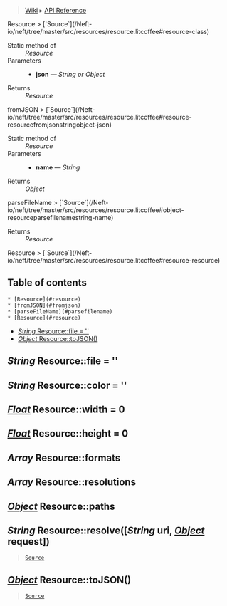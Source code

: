 > [Wiki](Home) ▸ [API Reference](API-Reference)

<dl></dl>
Resource
> [`Source`](/Neft-io/neft/tree/master/src/resources/resource.litcoffee#resource-class)

<dl><dt>Static method of</dt><dd><i>Resource</i></dd><dt>Parameters</dt><dd><ul><li><b>json</b> — <i>String or Object</i></li></ul></dd><dt>Returns</dt><dd><i>Resource</i></dd></dl>
fromJSON
> [`Source`](/Neft-io/neft/tree/master/src/resources/resource.litcoffee#resource-resourcefromjsonstringobject-json)

<dl><dt>Static method of</dt><dd><i>Resource</i></dd><dt>Parameters</dt><dd><ul><li><b>name</b> — <i>String</i></li></ul></dd><dt>Returns</dt><dd><i>Object</i></dd></dl>
parseFileName
> [`Source`](/Neft-io/neft/tree/master/src/resources/resource.litcoffee#object-resourceparsefilenamestring-name)

<dl><dt>Returns</dt><dd><i>Resource</i></dd></dl>
Resource
> [`Source`](/Neft-io/neft/tree/master/src/resources/resource.litcoffee#resource-resource)

## Table of contents
    * [Resource](#resource)
    * [fromJSON](#fromjson)
    * [parseFileName](#parsefilename)
    * [Resource](#resource)
  * [*String* Resource::file = ''](#string-resourcefile--)
  * [*Object* Resource::toJSON()](#object-resourcetojson)

*String* Resource::file = ''
----------------------------
*String* Resource::color = ''
-----------------------------
[*Float*](/Neft-io/neft/wiki/Utils-API.md#boolean-isfloatany-value) Resource::width = 0
---------------------------
[*Float*](/Neft-io/neft/wiki/Utils-API.md#boolean-isfloatany-value) Resource::height = 0
----------------------------
*Array* Resource::formats
-------------------------
*Array* Resource::resolutions
-----------------------------
[*Object*](/Neft-io/neft/wiki/Utils-API.md#boolean-isobjectany-value) Resource::paths
------------------------
*String* Resource::resolve([*String* uri, [*Object*](/Neft-io/neft/wiki/Utils-API.md#boolean-isobjectany-value) request])
------------------------------------------------------------

> [`Source`](/Neft-io/neft/tree/master/src/resources/resource.litcoffee#string-resourcefile--string-resourcecolor--float-resourcewidth--0float-resourceheight--0array-resourceformatsarray-resourceresolutionsobject-resourcepathsstring-resourceresolvestring-uri-object-request)

[*Object*](/Neft-io/neft/wiki/Utils-API.md#boolean-isobjectany-value) Resource::toJSON()
---------------------------

> [`Source`](/Neft-io/neft/tree/master/src/resources/resource.litcoffee#object-resourcetojson)

